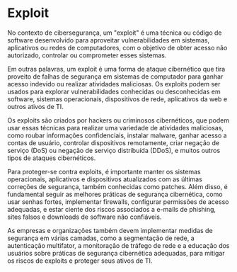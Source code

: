 # Exploit

No contexto de cibersegurança, um "exploit" é uma técnica ou código de software desenvolvido para aproveitar vulnerabilidades em sistemas, aplicativos ou redes de computadores, com o objetivo de obter acesso não autorizado, controlar ou comprometer esses sistemas.

Em outras palavras, um exploit é uma forma de ataque cibernético que tira proveito de falhas de segurança em sistemas de computador para ganhar acesso indevido ou realizar atividades maliciosas. Os exploits podem ser usados para explorar vulnerabilidades conhecidas ou desconhecidas em software, sistemas operacionais, dispositivos de rede, aplicativos da web e outros ativos de TI.

Os exploits são criados por hackers ou criminosos cibernéticos, que podem usar essas técnicas para realizar uma variedade de atividades maliciosas, como roubar informações confidenciais, instalar malware, ganhar acesso a contas de usuário, controlar dispositivos remotamente, criar negação de serviço (DoS) ou negação de serviço distribuída (DDoS), e muitos outros tipos de ataques cibernéticos.

Para proteger-se contra exploits, é importante manter os sistemas operacionais, aplicativos e dispositivos atualizados com as últimas correções de segurança, também conhecidas como patches. Além disso, é fundamental seguir as melhores práticas de segurança cibernética, como usar senhas fortes, implementar firewalls, configurar permissões de acesso adequadas, e estar ciente dos riscos associados a e-mails de phishing, sites falsos e downloads de software não confiáveis.

As empresas e organizações também devem implementar medidas de segurança em várias camadas, como a segmentação de rede, a autenticação multifator, a monitoração de tráfego de rede e a educação dos usuários sobre práticas de segurança cibernética adequadas, para mitigar os riscos de exploits e proteger seus ativos de TI.
